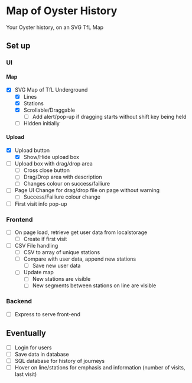 # Map of Oyster History
Your Oyster history, on an SVG TfL Map

## Set up
### UI
#### Map
- [x] SVG Map of TfL Underground
	- [x] Lines
	- [x] Stations
	- [x] Scrollable/Draggable
		- [ ] Add alert/pop-up if dragging starts without shift key being held
	- [ ] Hidden initially

#### Upload
- [x] Upload button
	- [x] Show/Hide upload box
- [ ] Upload box with drag/drop area
	- [ ] Cross close button
	- [ ] Drag/Drop area with description
	- [ ] Changes colour on success/failiure
- [ ] Page UI Change for drag/drop file on page without warning
	- [ ] Success/Failiure colour change
- [ ] First visit info pop-up

### Frontend
- [ ] On page load, retrieve get user data from localstorage
	- [ ] Create if first visit
- [ ] CSV File handling
	- [ ] CSV to array of unique stations
	- [ ] Compare with user data, append new stations
		- [ ] Save new user data
	- [ ] Update map
		- [ ] New stations are visible
		- [ ] New segments between stations on line are visible

### Backend
- [ ] Express to serve front-end

## Eventually
- [ ] Login for users
- [ ] Save data in database
- [ ] SQL database for history of journeys
- [ ] Hover on line/stations for emphasis and information (number of visits, last visit)

